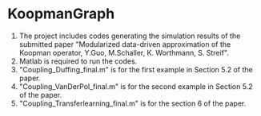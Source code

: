 # KoopmanGraph
1. The project includes codes generating the simulation results of the submitted paper "Modularized data-driven approximation of the Koopman operator, Y.Guo, M.Schaller, K. Worthmann, S. Streif".
2.  Matlab is required to run the codes. 
3.  "Coupling_Duffing_final.m" is for the first example in Section 5.2 of the paper.
4.  "Coupling_VanDerPol_final.m" is for the second example in Section 5.2 of the paper.
5. "Coupling_Transferlearning_final.m" is for the section 6 of the paper.
